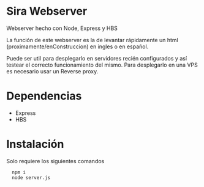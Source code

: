 # Sira Webserver
Webserver hecho con Node, Express y HBS 

La función de este webserver es la de levantar rápidamente un html (proximamente/enConstruccion) en ingles o en español.

Puede ser util para desplegarlo en servidores recién configurados y así testear el correcto funcionamiento del mismo. Para desplegarlo en una VPS es necesario usar un Reverse proxy.


# Dependencias

- Express
- HBS


# Instalación
Solo requiere los siguientes comandos
```
  npm i
  node server.js
```
